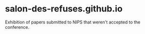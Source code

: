 # salon-des-refuses.github.io
Exhibition of papers submitted to NIPS that weren't accepted to the conference.
